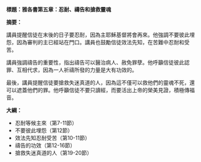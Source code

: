 **標題：雅各書第五章：忍耐、禱告和搶救靈魂**

**摘要：**

講員提醒信徒在末後的日子要忍耐，因為主耶穌基督將會再來。他強調不要彼此埋怨，因為審判的主已經站在門口。講員也鼓勵信徒效法先知，在苦難中忍耐和受苦。

講員強調禱告的重要性，指出禱告可以醫治病人、赦免罪孽。他呼籲信徒彼此認罪、互相代求，因為一人祈禱所發的力量是大有功效的。

最後，講員提醒信徒要搶救失迷真道的人，因為這不僅可以救他們的靈魂不死，還可以遮蓋他們的罪。他呼籲信徒不要只讀經，而要活出上帝的榮美見證，積極傳福音。

**大綱：**

* 忍耐等候主來（第7-11節）
* 不要彼此埋怨（第12節）
* 效法先知忍耐受苦（第10-11節）
* 禱告的功效（第12-16節）
* 搶救失迷真道的人（第19-20節）